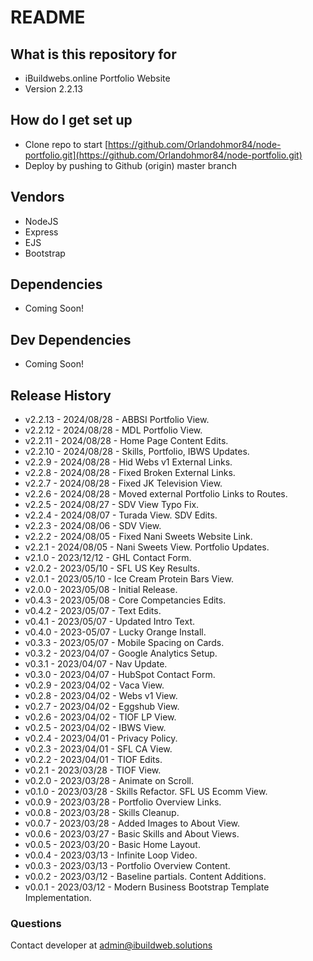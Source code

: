 # README #

## What is this repository for ##

* iBuildwebs.online Portfolio Website
* Version 2.2.13

## How do I get set up ##

* Clone repo to start [https://github.com/Orlandohmor84/node-portfolio.git](https://github.com/Orlandohmor84/node-portfolio.git)
* Deploy by pushing to Github (origin) master branch

## Vendors ##

* NodeJS
* Express
* EJS
* Bootstrap

## Dependencies ##

* Coming Soon!

## Dev Dependencies ##

* Coming Soon!

## Release History ##

* v2.2.13 - 2024/08/28 - ABBSI Portfolio View.
* v2.2.12 - 2024/08/28 - MDL Portfolio View.
* v2.2.11 - 2024/08/28 - Home Page Content Edits.
* v2.2.10 - 2024/08/28 - Skills, Portfolio, IBWS Updates.
* v2.2.9 - 2024/08/28 - Hid Webs v1 External Links.
* v2.2.8 - 2024/08/28 - Fixed Broken External Links.
* v2.2.7 - 2024/08/28 - Fixed JK Television View.
* v2.2.6 - 2024/08/28 - Moved external Portfolio Links to Routes.
* v2.2.5 - 2024/08/27 - SDV View Typo Fix.
* v2.2.4 - 2024/08/07 - Turada View. SDV Edits.
* v2.2.3 - 2024/08/06 - SDV View.
* v2.2.2 - 2024/08/05 - Fixed Nani Sweets Website Link.
* v2.2.1 - 2024/08/05 - Nani Sweets View. Portfolio Updates.
* v2.1.0 - 2023/12/12 - GHL Contact Form.
* v2.0.2 - 2023/05/10 - SFL US Key Results.
* v2.0.1 - 2023/05/10 - Ice Cream Protein Bars View.
* v2.0.0 - 2023/05/08 - Initial Release.
* v0.4.3 - 2023/05/08 - Core Competancies Edits.
* v0.4.2 - 2023/05/07 - Text Edits.
* v0.4.1 - 2023/05/07 - Updated Intro Text.
* v0.4.0 - 2023-05/07 - Lucky Orange Install.
* v0.3.3 - 2023/05/07 - Mobile Spacing on Cards.
* v0.3.2 - 2023/04/07 - Google Analytics Setup.
* v0.3.1 - 2023/04/07 - Nav Update.
* v0.3.0 - 2023/04/07 - HubSpot Contact Form.
* v0.2.9 - 2023/04/02 - Vaca View.
* v0.2.8 - 2023/04/02 - Webs v1 View.
* v0.2.7 - 2023/04/02 - Eggshub View.
* v0.2.6 - 2023/04/02 - TIOF LP View.
* v0.2.5 - 2023/04/02 - IBWS View.
* v0.2.4 - 2023/04/01 - Privacy Policy.
* v0.2.3 - 2023/04/01 - SFL CA View.
* v0.2.2 - 2023/04/01 - TIOF Edits.
* v0.2.1 - 2023/03/28 - TIOF View.
* v0.2.0 - 2023/03/28 - Animate on Scroll.
* v0.1.0 - 2023/03/28 - Skills Refactor. SFL US Ecomm View.
* v0.0.9 - 2023/03/28 - Portfolio Overview Links.
* v0.0.8 - 2023/03/28 - Skills Cleanup.
* v0.0.7 - 2023/03/28 - Added Images to About View.
* v0.0.6 - 2023/03/27 - Basic Skills and About Views.
* v0.0.5 - 2023/03/20 - Basic Home Layout.
* v0.0.4 - 2023/03/13 - Infinite Loop Video.
* v0.0.3 - 2023/03/13 - Portfolio Overview Content.
* v0.0.2 - 2023/03/12 - Baseline partials. Content Additions.
* v0.0.1 - 2023/03/12 - Modern Business Bootstrap Template Implementation.

### Questions ###

Contact developer at admin@ibuildweb.solutions
